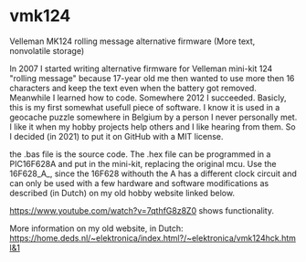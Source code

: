 # vmk124
Velleman MK124 rolling message alternative firmware (More text, nonvolatile storage)

In 2007 I started writing alternative firmware for Velleman mini-kit 124 "rolling message" because 17-year old me then wanted to use more then 16 characters and keep the text even when the battery got removed. Meanwhile I learned how to code. Somewhere 2012 I succeeded. Basicly, this is my first somewhat usefull piece of software. I know it is used in a geocache puzzle somewhere in Belgium by a person I never personally met. I like it when my hobby projects help others and I like hearing from them. So I decided (in 2021) to put it on GitHub with a MIT license.

the .bas file is the source code. The .hex file can be programmed in a PIC16F628A and put in the mini-kit, replacing the original mcu. Use the 16F628_A_, since the 16F628 withouth the A has a different clock circuit and can only be used with a few hardware and software modifications as described (in Dutch) on my old hobby website linked below.

https://www.youtube.com/watch?v=7qthfG8z8Z0 shows functionality.

More information on my old website, in Dutch: https://home.deds.nl/~elektronica/index.html?/~elektronica/vmk124hck.html&1
